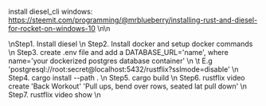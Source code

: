 install diesel_cli windows:
https://steemit.com/programming/@mrblueberry/installing-rust-and-diesel-for-rocket-on-windows-10 \n\n


\nStep1. Install diesel \n
Step2. Install docker and setup docker commands \n
Step3. create .env file and add a DATABASE_URL='name', where name='your dockerized postgres database container' \n
 \t      E.g 'postgresql://root:secret@localhost:5432/rustflix?sslmode=disable' \n
Step4. cargo install --path . \n
Step5. cargo build \n
Step6. rustflix video create 'Back Workout' 'Pull ups, bend over rows, seated lat pull down' \n
Step7. rustflix video show \n

